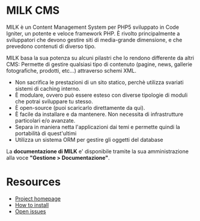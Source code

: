# MILK CMS

MILK è un Content Management System per PHP5 sviluppato in Code Igniter, un potente e veloce framework PHP. È rivolto principalmente a sviluppatori che devono gestire siti di media-grande dimensione, e che prevedono contenuti di diverso tipo.

MILK basa la sua potenza su alcuni pilastri che lo rendono differente da altri CMS: Permette di gestire qualsiasi tipo di contenuto (pagine, news, gallerie fotografiche, prodotti, etc...) attraverso schemi XML.

 * Non sacrifica le prestazioni di un sito statico, perchè utilizza svariati sistemi di caching interno.
 * È modulare, ovvero può essere esteso con diverse tipologie di moduli che potrai sviluppare tu stesso.
 * È open-source (puoi scaricarlo direttamente da qui).
 * È facile da installare e da mantenere. Non necessita di infrastrutture particolari e/o avanzate.
 * Separa in maniera netta l'applicazioni dai temi e permette quindi la portabilità di quest'ultimi
 * Utilizza un sistema ORM per gestire gli oggetti del database

La **documentazione di MILK** e' disponibile tramite la sua amministrazione alla voce **"Gestione > Documentazione"**.


# Resources

 * [Project homepage](https://github.com/squallstar/milk)
 * [How to install](https://github.com/squallstar/milk/wiki/2.-Installazione)
 * [Open issues](https://github.com/squallstar/milk/issues)